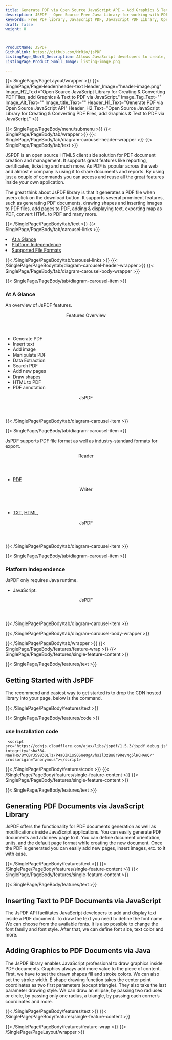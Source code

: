 ```yaml
---
title: Generate PDF via Open Source JavaScript API – Add Graphics & Text to PDF
description: JSPDF - Open Source Free Java Library for working with PDF Files. Generate, Edit & convert PDF Documents, add Graphics & Text to PDF via Java API.
keywords: Free PDF library, JavaScript PDF, JavaScript PDF Library, Open Source PDF Library, JavaScript PDF programming, JavaScript PDF APIs, JavaScript PDF library, generate PDF Documents, insert graphics to PDF, add text to PDF files, Extract Text from PDF, convert PDF to image
draft: false
weight: 8



ProductName: JSPDF 
Githublink: https://github.com/MrRio/jsPDF
ListingPage_Short_Description: Allows JavaScript developers to create, edit and convert PDFs from their own Java applications. It is a client-side solution for PDF documents management. .
ListingPage_Product_Small_Image: listing-image.png 

---
```


{{< SinglePage/PageLayout/wrapper >}}
{{< SinglePage/PageHeader/header-text
Header_Image="header-image.png"
Image_H2_Text="Open Source JavaScript Library for Creating & Converting PDF Files, add Graphics & Text to PDF via JavaScript."
Image_Tag_Text=""
Image_Alt_Text=""
Image_title_Text=""
Header_H1_Text="Generate PDF via Open Source JavaScript API"
Header_H2_Text="Open Source JavaScript Library for Creating & Converting PDF Files, add Graphics & Text to PDF via JavaScript." >}}

{{< SinglePage/PageBody/menu/submenu >}}
{{< SinglePage/PageBody/tab/wrapper >}}
{{< SinglePage/PageBody/tab/diagram-carousel-header-wrapper >}}
{{< SinglePage/PageBody/tab/text >}}



<p>JSPDF is an open source HTML5 client side solution for PDF document creation and management. It supports great features like reporting, certificates, ticketing and much more. As PDF is popular across the web and almost e company is using it to share documents and reports. By using just a couple of commands you can access and reuse all the great features inside your own application. </p>
<p>The great think about JsPDF library is that it generates a PDF file when users click on the download button. It supports several prominent features, such as generating PDF documents, drawing shapes and inserting images to PDF files, add pages to PDF, adding & displaying text, exporting map as PDF, convert HTML to PDF and many more.</p>

{{< /SinglePage/PageBody/tab/text >}}
{{< SinglePage/PageBody/tab/carousel-links >}}

<li data-target="#diagramcarousel" data-slide-to="0"><a href="#">At a Glance</a></li>
<li data-target="#diagramcarousel" data-slide-to="2"><a href="#">Platform Independence</a></li>
<li data-target="#diagramcarousel" data-slide-to="1"><a class="activetab" href="#">Supported File Formats</a></li>


{{< /SinglePage/PageBody/tab/carousel-links >}}
{{< /SinglePage/PageBody/tab/diagram-carousel-header-wrapper >}}
{{< SinglePage/PageBody/tab/diagram-carousel-body-wrapper >}}

{{< SinglePage/PageBody/tab/diagram-carousel-item >}}
<h3>At A Glance</h3>
<p>An overview of JsPDF features.</p>
<div class="diagram1 d1-poi">
<div class="d1-row">
<div class="d1-col d1-left"><header>Features Overview</header>
<ul>
<li>Generate PDF</li>
<li>Insert text</li>
<li>Add image</li>
<li>Manipulate PDF</li>
<li>Data Extraction</li>
<li>Search PDF</li>
<li>Add new pages</li>
<li>Draw shapes</li>
<li>HTML to PDF</li>
<li>PDF annotation</li>
</ul>
</div>
<!--/left-->
<div class="d1-col d1-right"> </div>
</div>
<div class="d1-logo" style="border: none;"><!--<img src='listing-image.png' alt="Compression APIs for .NET" />--><header>JsPDF</header><footer><small></small></footer></div>
<!--/logo--></div>
<!--/diagram1-->
{{< /SinglePage/PageBody/tab/diagram-carousel-item >}}

{{< SinglePage/PageBody/tab/diagram-carousel-item >}}
<p>JsPDF supports PDF file format as well as industry-standard formats for export.</p>
<div class="diagram1 d2 d1-poi">
<div class="d1-row">
<div class="d1-col d1-left"><header><i class="fa fa-arrows-v"> </i> Reader</header>
<ul>
<li><a href="https://docs.fileformat.com/pdf/">PDF</a></li>
</ul>
</div>
<!--/left-->
<div class="d1-col d1-right"><header><i class="fa fa-long-arrow-down"> </i> Writer</header>
<ul>
<li><a href="https://docs.fileformat.com/word-processing/txt/">TXT</a>, <a href="https://docs.fileformat.com/web/html/">HTML</a>, </li>
</ul>
</div>
<!--/right--></div>
<!--/row-->
<div class="d1-logo" style="border: none;"><!--<img src='listing-image.png' alt="Compression APIs for .NET" />--><header>JsPDF</header><footer><small></small></footer></div>
<!--/logo--></div>
<!--/diagram2-->
{{< /SinglePage/PageBody/tab/diagram-carousel-item >}}

{{< SinglePage/PageBody/tab/diagram-carousel-item >}}
<h3>Platform Independence</h3>
<p>JsPDF only requires Java runtime.</p>
<div class="diagram1 d1-poi">
<div class="d1-row">
<div class="d1-col d1-right"><!--<header><i class="fa fa-cubes">` </i></header-->
<ul>
<li>JavaScript.</li>
</ul>
</div>
<!--/left
<div class="d1-col d1-right">&nbsp;</div> --> <!--/right--></div>
<!--/row-->
<div class="d1-logo" style="border: none;"><!--<img src='listing-image.png' alt="Compression APIs for .NET" />--><header>JsPDF</header><footer><small></small></footer></div>
<!--/logo--></div>
<!--/diagram2 -->
{{< /SinglePage/PageBody/tab/diagram-carousel-item >}}

{{< /SinglePage/PageBody/tab/diagram-carousel-body-wrapper >}}

{{< /SinglePage/PageBody/tab/wrapper >}}
{{< SinglePage/PageBody/features/feature-wrap >}}
{{< SinglePage/PageBody/features/single-feature-content >}}

{{< SinglePage/PageBody/features/text >}}
<h2 class="h2title">Getting Started with JsPDF</h2>
<p>The recommend and easiest way to get started is to drop the CDN hosted library into your page, below is the command.</p>
{{< /SinglePage/PageBody/features/text >}}

{{< SinglePage/PageBody/features/code >}}
<h3>use Installation code</h3>
<pre><code class="html"> &lt;script src="https://cdnjs.cloudflare.com/ajax/libs/jspdf/1.5.3/jspdf.debug.js" integrity="sha384-NaWTHo/8YCBYJ59830LTz/P4aQZK1sS0SneOgAvhsIl3zBu8r9RevNg5lHCHAuQ/" crossorigin="anonymous"&gt;&lt;/script&gt; </code></pre>

{{< /SinglePage/PageBody/features/code >}}
{{< /SinglePage/PageBody/features/single-feature-content >}}
{{< SinglePage/PageBody/features/single-feature-content >}}

{{< SinglePage/PageBody/features/text >}}
<h2 class="h2title">Generating PDF Documents via JavaScript Library</h2>
<p>JsPDF offers the functionality for PDF documents generation as well as modifications inside JavaScript applications. You can easily generate PDF documents and add new page to it. You can define document orientation, units, and the default page format while creating the new document. Once the PDF is generated you can easily add new pages, insert images, etc. to it with ease.</p>

{{< /SinglePage/PageBody/features/text >}}
{{< /SinglePage/PageBody/features/single-feature-content >}}
{{< SinglePage/PageBody/features/single-feature-content >}}

{{< SinglePage/PageBody/features/text >}}
<h2 class="h2title">Inserting Text to PDF Documents via JavaScript</h2>
<p>The JsPDF API facilitates JavaScript developers to add and display text inside a PDF document. To draw the text you need to define the font name. We can choose from the available fonts. It is also possible to change the font family and font style. After that, we can define font size, text color and more.</p>

<h2 class="h2title">Adding Graphics to PDF Documents via Java</h2>
<p>The JsPDF library enables JavaScript professional to draw graphics inside PDF documents. Graphics always add more value to the piece of content. First, we have to set the drawn shapes fill and stroke colors. We can also set the stroke width. E shape drawing function takes the center point coordinates as two first parameters (except triangle). They also take the last parameter drawing style. We can draw an ellipse, by passing two radiuses or circle, by passing only one radius, a triangle, by passing each corner’s coordinates and more.</p>
{{< /SinglePage/PageBody/features/text >}}
{{< /SinglePage/PageBody/features/single-feature-content >}}

{{< /SinglePage/PageBody/features/feature-wrap >}}
{{< /SinglePage/PageLayout/wrapper >}}